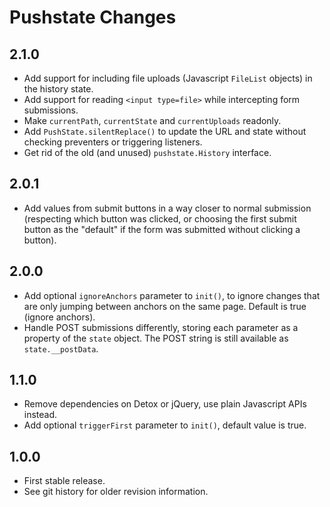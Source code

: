 # Pushstate Changes

## 2.1.0

- Add support for including file uploads (Javascript `FileList` objects) in the history state.
- Add support for reading `<input type=file>` while intercepting form submissions.
- Make `currentPath`, `currentState` and `currentUploads` readonly.
- Add `PushState.silentReplace()` to update the URL and state without checking preventers or triggering listeners.
- Get rid of the old (and unused) `pushstate.History` interface.

## 2.0.1

- Add values from submit buttons in a way closer to normal submission (respecting which button was clicked, or choosing the first submit button as the "default" if the form was submitted without clicking a button).

## 2.0.0

- Add optional `ignoreAnchors` parameter to `init()`, to ignore changes that are only jumping between anchors on the same page. Default is true (ignore anchors).
- Handle POST submissions differently, storing each parameter as a property of the `state` object. The POST string is still available as `state.__postData`.

## 1.1.0

- Remove dependencies on Detox or jQuery, use plain Javascript APIs instead.
- Add optional `triggerFirst` parameter to `init()`, default value is true.

## 1.0.0

- First stable release.
- See git history for older revision information.
